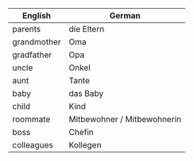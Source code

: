 | English | German |
|---------|--------|
| parents | die Eltern |
| grandmother | Oma |
| gradfather | Opa |
| uncle | Onkel |
| aunt | Tante |
| baby | das Baby |
| child | Kind |
| roommate | Mitbewohner / Mitbewohnerin |
| boss | Chefin |
| colleagues | Kollegen |
